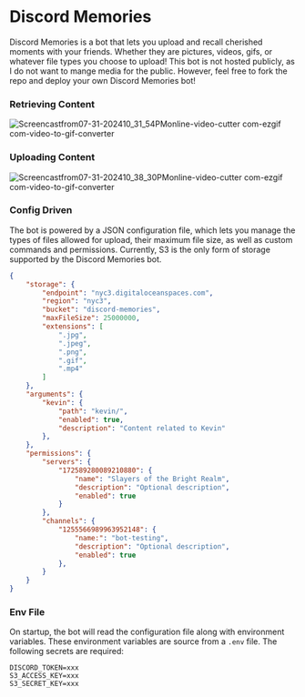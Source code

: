 # Discord Memories

Discord Memories is a bot that lets you upload and recall cherished moments with your friends. Whether they are pictures, videos, gifs, or whatever file types you choose to upload! This bot is not hosted publicly, as I do not want to mange media for the public. However, feel free to fork the repo and deploy your own Discord Memories bot! 

### Retrieving Content
![Screencastfrom07-31-202410_31_54PMonline-video-cutter com-ezgif com-video-to-gif-converter](https://github.com/user-attachments/assets/cee508c1-e7c3-4c31-a2cc-ece5bbb3ae31)

### Uploading Content
![Screencastfrom07-31-202410_38_30PMonline-video-cutter com-ezgif com-video-to-gif-converter](https://github.com/user-attachments/assets/98b52bad-5ae3-4819-8b18-bb99810a1639)

### Config Driven
The bot is powered by a JSON configuration file, which lets you manage the types of files allowed for upload, their maximum file size, as well as custom commands and permissions. Currently, S3 is the only form of storage supported by the Discord Memories bot. 

```json
{
    "storage": {
        "endpoint": "nyc3.digitaloceanspaces.com",
        "region": "nyc3",
        "bucket": "discord-memories",
        "maxFileSize": 25000000,
        "extensions": [
            ".jpg",
            ".jpeg",
            ".png",
            ".gif",
            ".mp4"
        ]
    },
    "arguments": {
        "kevin": {
            "path": "kevin/",
            "enabled": true,
            "description": "Content related to Kevin"
        },
    },
    "permissions": {
        "servers": {
            "172589280089210880": {
                "name": "Slayers of the Bright Realm",
                "description": "Optional description",
                "enabled": true
            }
        },
        "channels": {
            "1255566989963952148": {
                "name:": "bot-testing",
                "description": "Optional description",
                "enabled": true
            },
        }
    }
}
```

### Env File
On startup, the bot will read the configuration file along with environment variables. These environment variables are source from a `.env` file. The following secrets are required:

```env
DISCORD_TOKEN=xxx
S3_ACCESS_KEY=xxx
S3_SECRET_KEY=xxx
```
